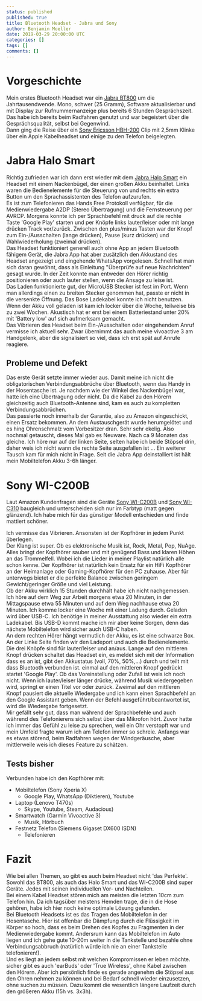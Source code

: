 ```yaml
---
status: published
published: true
title: Bluetooth Headset - Jabra und Sony
author: Benjamin Moeller
date: 2019-03-29 20:00:00 UTC
categories: []
tags: []
comments: []
---
```


# Vorgeschichte
Mein erstes Bluetooth Headset war ein [Jabra BT800](https://www.amazon.de/Jabra-100-96000000-60-BT800-Bluetooth-Headset-Blau/dp/B0007LOZHG) um die Jahrtausendwende. Mono, schwer (25 Gramm), Software aktualisierbar und mit Display zur Rufnummernanzeige plus bereits 6 Stunden Gesprächszeit. Das habe ich bereits beim Radfahren genutzt und war begeistert über die Gesprächsqualität, selbst bei Gegenwind.  
Dann ging die Reise über ein [Sony Ericsson HBH-200](https://mobile-review.com/print.php?filename=/review/sonyericcson-hbh200-en.shtml) Clip mit 2,5mm Klinke über ein Apple Kabelheadset und einige zu den Telefon beigelegten.  

# Jabra Halo Smart
Richtig zufrieden war ich dann erst wieder mit dem [Jabra Halo Smart](https://www.amazon.de/Jabra-kabelloser-Ear-Kopfhörer-telefonieren-Smartphone-Rot/dp/B01FDI62DC/) ein Headset mit einem Nackenbügel, der einen großen Akku beinhaltet. Links waren die Bedienelemente für die Steuerung von und rechts ein extra Button um den Sprachassistenten des Telefon aufzurufen.  
Es ist zum Telefonieren das Hands Free Protokoll verfügbar, für die Medienwiedergabe A2DP (Stereo Übertragung) und die Fernsteuerung per AVRCP. Morgens konnte ich per Sprachbefehl mit druck auf die rechte Taste 'Google Play' starten und per Knöpfe links lauter/leiser oder mit lange drücken Track vor/zurück. Zwischen den plus/minus Tasten war der Knopf zum Ein-/Ausschalten (lange drücken), Pause (kurz drücken) und Wahlwiederholung (zweimal drücken).  
Das Headset funktioniert generell auch ohne App an jedem Bluetooth fähigem Gerät, die Jabra App hat aber zusätzlich den Akkustand des Headset angezeigt und eingehende WhatsApp vorgelesen. Schnell hat man sich daran gewöhnt, dass als Einleitung "Überprüfe auf neue Nachrichten" gesagt wurde. In der Zeit konnte man entweder den Hörer richtig positionieren oder auch lauter stellen, wenn die Ansage zu leise ist.  
Das Laden funktionierte gut, der MicroUSB Stecker ist fest im Port. Wenn man allerdings einen zu breiten Stecker genommen hat, passte er nicht in die versenkte Öffnung. Das Bose Ladekabel konnte ich nicht benutzen. Wenn der Akku voll geladen ist kam ich locker über die Woche, teilweise bis zu zwei Wochen. Akustisch hat er erst bei einem Batteriestand unter 20% mit 'Battery low' auf sich aufmerksam gemacht.  
Das Vibrieren des Headset beim Ein-/Ausschalten oder eingehendem Anruf vermisse ich aktuell sehr. Zwar übernimmt das auch meine vivoactive 3 am Handgelenk, aber die signalisiert so viel, dass ich erst spät auf Anrufe reagiere.  

## Probleme und Defekt
Das erste Gerät setzte immer wieder aus. Damit meine ich nicht die obligatorischen Verbindungsabbrüche über Bluetooth, wenn das Handy in der Hosentasche ist. Je nachdem wie der Winkel des Nackenbügel war, hatte ich eine Übertragung oder nicht. Da die Kabel zu den Hörern gleichzeitig auch Bluetooth-Antenne sind, kam es auch zu kompletten Verbindungsabbrüchen.  
Das passierte noch innerhalb der Garantie, also zu Amazon eingeschickt, einen Ersatz bekommen. An dem Austauschgerät wurde herumgelötet und es hing Ohrenschmalz vom Vorbesitzer dran. Sehr sehr ekelig. Also nochmal getauscht, dieses Mal gab es Neuware. Nach ca 9 Monaten das gleiche. Ich höre nur auf der linken Seite, selten habe ich beide Stöpsel drin, daher weis ich nicht wann die rechte Seite ausgefallen ist ... Ein weiterer Tausch kam für mich nicht in Frage. Seit die Jabra App deinstalliert ist hält mein Mobiltelefon Akku 3-6h länger.

# Sony WI-C200B
Laut Amazon Kundenfragen sind die Geräte [Sony WI-C200B](https://www.amazon.de/Sony-Akkulaufzeit-magnetische-integrierte-Headset-Funktion-Schwarz/dp/B07QYWD718/) und [Sony WI-C310](https://www.amazon.de/Sony-Akkulaufzeit-magnetische-integrierte-Headset-Funktion-Schwarz/dp/B07R37BSZ6/) baugleich und unterscheiden sich nur im Farbtyp (matt gegen glänzend). Ich habe mich für das günstiger Modell entschieden und finde mattiert schöner.  

Ich vermisse das Vibrieren. Ansonsten ist der Kopfhörer in jedem Punkt überlegen.  
Der Klang ist super. Ob es elektronische Musik ist, Rock, Metal, Pop, NuAge. Alles bringt der Kopfhörer sauber und mit genügend Bass und klaren Höhen an das Trommelfell. Wobei ich die Lieder in meiner Playlist natürlich alle schon kenne. Der Kopfhörer ist natürlich kein Ersatz für ein HiFi Kopfhörer an der Heimanlage oder Gaming-Kopfhörer für den PC zuhause. Aber für unterwegs bietet er die perfekte Balance zwischen geringem Gewicht/geringer Größe und viel Leistung.  
Ob der Akku wirklich 15 Stunden durchhält habe ich nicht nachgemessen. Ich höre auf dem Weg zur Arbeit morgens etwa 20 Minuten, in der Mittagspause etwa 55 Minuten und auf dem Weg nachhause etwa 20 Minuten. Ich komme locker eine Woche mit einer Ladung durch. Geladen wird über USB-C. Ich benötige in meiner Ausstattung also wieder ein extra Ladekabel. Bis USB-D kommt mache ich mir aber keine Sorgen, denn das nächste Mobiltelefon wird sicher auch USB-C haben.  
An dem rechten Hörer hängt vermutlich der Akku, es ist eine schwarze Box. An der Linke Seite finden wir den Ladeport und auch die Bedienelemente. Die drei Knöpfe sind für lauter/leiser und an/aus. Lange auf den mittleren Knopf drücken schaltet das Headset ein, es meldet sich mit der Information dass es an ist, gibt den Akkustatus (voll, 70%, 50%,...) durch und teilt mit dass Bluetooth verbunden ist. einmal auf den mittleren Knopf gedrückt startet 'Google Play'. Ob das Voreinstellung oder Zufall ist weis ich noch nicht. Wenn ich lauter/leiser länger drücke, während Musik wiedergegeben wird, springt er einen Titel vor oder zurück. Zweimal auf den mittleren Knopf pausiert die aktuelle Wiedergabe und ich kann einen Sprachbefehl an den Google Assistant geben. Wenn der Befehl ausgeführt/beantwortet ist, wird die Wiedergabe fortgesetzt.  
Mir gefällt sehr gut, dass man während der Sprachbefehle und auch während des Telefonierens sich selbst über das Mikrofon hört. Zuvor hatte ich immer das Gefühl zu leise zu sprechen, weil ein Ohr verstopft war und mein Umfeld fragte warum ich am Telefon immer so schreie. Anfangs war es etwas störend, beim Radfahren wegen der Windgeräusche, aber mittlerweile weis ich dieses Feature zu schätzen.  

## Tests bisher
Verbunden habe ich den Kopfhörer mit:
* Mobiltelefon (Sony Xperia X)
  * Google Play, WhatsApp (Diktieren), Youtube
* Laptop (Lenovo T470s)
  * Skype, Youtube, Steam, Audacious)
* Smartwatch (Garmin Vivoactive 3)
  * Musik, Hörbuch
* Festnetz Telefon (Siemens Gigaset DX600 ISDN)
  * Telefonieren

# Fazit
Wie bei allen Themen, so gibt es auch beim Headset nicht 'das Perfekte'. Sowohl das BT800, als auch das Halo Smart und das WI-C200B sind super Geräte. Jedes mit seinen individuellen Vor- und Nachteilen.  
Bei einem Kabel Headset stören mich am meisten die letzten 10cm zum Telefon hin. Da ich tagsüber meistens Hemden trage, die in die Hose gehören, habe ich hier noch keine optimale Lösung gefunden.  
Bei Bluetooth Headsets ist es das Tragen des Mobiltelefon in der Hosentasche. Hier ist offenbar die Dämpfung durch die Flüssigkeit im Körper so hoch, dass es beim Drehen des Kopfes zu Fragmenten in der Medienwiedergabe kommt. Andersrum kann das Mobiltelefon im Auto liegen und ich gehe gute 10-20m weiter in die Tankstelle und bezahle ohne Verbindungsabbruch (natürlich würde ich nie an einer Tankstelle telefonieren!).  
Und es liegt an jedem selbst mit welchen Kompromissen er leben möchte. sicher gibt es auch 'earBuds' oder 'True Wireless', ohne Kabel zwischen den Hörern. Aber ich persönlich finde es gerade angenehm die Stöpsel aus den Ohren nehmen zu können und bei Bedarf schnell wieder einzusetzen, ohne suchen zu müssen. Dazu kommt die wesentlich längere Laufzeit durch den größeren Akku (15h vs. 3x3h).